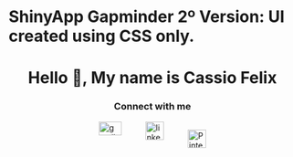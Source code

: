 # ShinyApp Gapminder 2º Version: UI created using CSS only.

<style>
 
#contact{
    display: flex;
    justify-content: center;
    gap: 3em;
}
</style>


<h1 align="center" id="title">Hello 👋, My name is Cassio Felix</h1>

<!-- Social Media & Contact Info -->
<h3 align="center" id="contact-info">Connect with me</h3>
<div id="contact">
    
  <a href="cassiofjardim@gmail.com" target="blank">
  <img align="center" src="https://upload.wikimedia.org/wikipedia/commons/7/7e/Gmail_icon_%282020%29.svg" alt="gmail" height="24" width="40"/></a>
   
  <a href="https://www.linkedin.com/in/cassio-f%C3%A9lix-462666b1/" target="blank">
  <img align="center" src="https://upload.wikimedia.org/wikipedia/commons/c/ca/LinkedIn_logo_initials.png" alt="linked in" height="32" width="32"/></a>
  
  <a href="https://br.pinterest.com/cassiofjardim/" target="blank" href="https://commons.wikimedia.org/wiki/File:Pinterest-logo.png"><img width="32" alt="Pinterest-logo" src="https://upload.wikimedia.org/wikipedia/commons/0/08/Pinterest-logo.png"></a>
  
</div>
